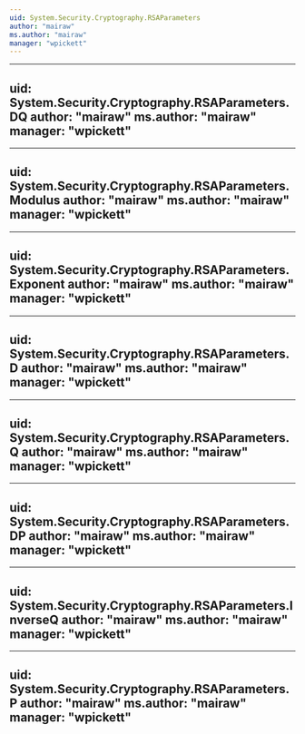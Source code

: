 ```yaml
---
uid: System.Security.Cryptography.RSAParameters
author: "mairaw"
ms.author: "mairaw"
manager: "wpickett"
---
```


---
uid: System.Security.Cryptography.RSAParameters.DQ
author: "mairaw"
ms.author: "mairaw"
manager: "wpickett"
---

---
uid: System.Security.Cryptography.RSAParameters.Modulus
author: "mairaw"
ms.author: "mairaw"
manager: "wpickett"
---

---
uid: System.Security.Cryptography.RSAParameters.Exponent
author: "mairaw"
ms.author: "mairaw"
manager: "wpickett"
---

---
uid: System.Security.Cryptography.RSAParameters.D
author: "mairaw"
ms.author: "mairaw"
manager: "wpickett"
---

---
uid: System.Security.Cryptography.RSAParameters.Q
author: "mairaw"
ms.author: "mairaw"
manager: "wpickett"
---

---
uid: System.Security.Cryptography.RSAParameters.DP
author: "mairaw"
ms.author: "mairaw"
manager: "wpickett"
---

---
uid: System.Security.Cryptography.RSAParameters.InverseQ
author: "mairaw"
ms.author: "mairaw"
manager: "wpickett"
---

---
uid: System.Security.Cryptography.RSAParameters.P
author: "mairaw"
ms.author: "mairaw"
manager: "wpickett"
---
